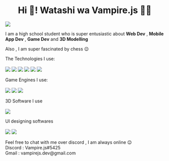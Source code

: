 <h1 align="center">Hi 👋! Watashi wa Vampire.js 🧛‍♀️</h1>

<img src="https://user-images.githubusercontent.com/103945371/164713542-f64b9d5d-1c4b-48a2-872f-8d16c33df1c1.svg"/>

<p >I am a high school student who is super entusiastic about  <strong>Web Dev</strong> , <strong>Mobile App Dev</strong> , <strong>Game Dev</strong> and <strong>3D Modelling</strong> </p>
<p >Also , I am super fascinated by chess 😉</p>
<p > The Technologies I use: <br/></br/>
<img src="https://img.shields.io/badge/react-%2320232a.svg?style=for-the-badge&logo=react&logoColor=%2361DAFB"/>
  <img src="https://img.shields.io/badge/vuejs-%2335495e.svg?style=for-the-badge&logo=vuedotjs&logoColor=%234FC08D"/>
  <img src="https://img.shields.io/badge/svelte-%23f1413d.svg?style=for-the-badge&logo=svelte&logoColor=white"/>
  <img src="https://img.shields.io/badge/threejs-black?style=for-the-badge&logo=three.js&logoColor=white"/>
  <img src="https://img.shields.io/badge/Electron-191970?style=for-the-badge&logo=Electron&logoColor=white"/>
  <img src="https://img.shields.io/badge/Quasar-16B7FB?style=for-the-badge&logo=quasar&logoColor=black"/>
</p>

<p >Game Engines I use: <br/></br/>
<img src="https://img.shields.io/badge/GODOT-%23FFFFFF.svg?style=for-the-badge&logo=godot-engine"/>
  <img src="https://img.shields.io/badge/unity-%23000000.svg?style=for-the-badge&logo=unity&logoColor=white"/>
  <img src="https://img.shields.io/badge/unrealengine-%23313131.svg?style=for-the-badge&logo=unrealengine&logoColor=white"/>
</p>

<p > 3D Software I use <br/></br/>
<img src="https://img.shields.io/badge/blender-%23F5792A.svg?style=for-the-badge&logo=blender&logoColor=white"/>
</p>

<p > UI designing softwares <br/></br/>
<img src="https://img.shields.io/badge/figma-%23F24E1E.svg?style=for-the-badge&logo=figma&logoColor=white"/>
<img src="https://img.shields.io/badge/Adobe%20XD-470137?style=for-the-badge&logo=Adobe%20XD&logoColor=#FF61F6"/>
</p>

<p>
Feel free to chat with me over discord , I am always online 😉 
  </br>
  Discord : Vampire.js#5425 </br>
  Gmail : vampirejs.dev@gmail.com
</p>
